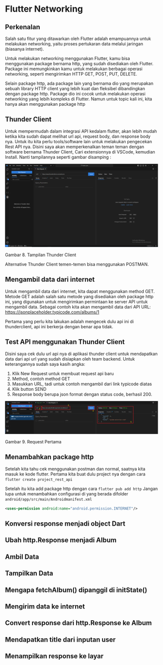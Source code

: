 # Flutter Networking

## Perkenalan

Salah satu fitur yang ditawarkan oleh Flutter adalah emampuannya untuk melakukan networking, yaitu proses pertukaran data melalui jaringan (biasanya internet).

Untuk melakukan networking menggunakan Flutter, kamu bisa menggunakan package bernama http, yang sudah disediakan oleh Flutter. Package ini memungkinkan kamu untuk melakukan berbagai operasi networking, seperti mengirimkan HTTP GET, POST, PUT, DELETE.

Selain package http, ada package lain yang bernama dio yang merupakan sebuah library HTTP client yang lebih kuat dan fleksibel dibandingkan dengan package http. Package dio ini cocok untuk melakukan operasi networking yang lebih kompleks di Flutter. Namun untuk topic kali ini, kita hanya akan menggunakan package http

## Thunder Client

Untuk mempermudah dalam integrasi API kedalam flutter, akan lebih mudah ketika kita sudah dapat melihat url api, request body, dan response body nya. Untuk itu kita perlu tools/software lain untuk melakukan pengecekan Rest API nya. Disini saya akan memperkenalkan teman teman dengan software bernama Thunder Client, Cari extensionnya di VSCode, kemudian Install. Nanti tampilannya seperti gambar disamping :

![Gambar 8 Tampilan Thunder Client](img/08%20Tampilan%20Thunder%20Client.PNG)

Gambar 8. Tampilan Thunder Client

Alternative Thunder Client temen-temen bisa menggunakan POSTMAN.

## Mengambil data dari internet

Untuk mengambil data dari internet, kita dapat menggunakan method GET. Metode GET adalah salah satu metode yang disediakan oleh package http ini, yang digunakan untuk mengirimkan permintaan ke server API untuk mengambil data.
Sebagai contoh kita akan mengambil data dari API URL: https://jsonplaceholder.typicode.com/albums/1

Pertama yang perlu kita lakukan adalah mengecek dulu api ini di thunderclient, api ini berkerja dengan benar apa tidak.

## Test API menggunakan Thunder Client

Disini saya cek dulu url api nya di aplikasi thunder client untuk mendapatkan data dari api url yang sudah disiapkan oleh team backend. Untuk keterangannya sudah saya kasih angka:

1. Klik New Request untuk membuat request api baru
2. Method, contoh method GET
3. Masukkan URL, tadi untuk contoh mengambil dari link typicode diatas
4. Klik button SEND
5. Response body berupa json format dengan status code, berhasil 200.

![Gambar 9 Request Pertama](img/09%20Request%20Pertama.PNG)

Gambar 9. Request Pertama

## Menambahkan package http

Setelah kita tahu cek menggunakan postman dan normal, saatnya kita masuk ke kode flutter. Pertama kita buat dulu project nya dengan cara `flutter create project_rest_api`

Setelah itu kita add package http dengan cara `flutter pub add http` Jangan lupa untuk menambahkan configurasi di yang berada difolder `android/app/src/main/Androidmanifest.xml`

```xml
<uses-permission android:name="android.permission.INTERNET"/>
```

## Konversi response menjadi object Dart

## Ubah http.Response menjadi Album

## Ambil Data

## Tampilkan Data

## Mengapa fetchAlbum() dipanggil di initState()

## Mengirim data ke internet

## Convert response dari http.Response ke Album

## Mendapatkan title dari inputan user

## Menampilkan response ke layar
